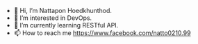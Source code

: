 - 👋 Hi, I’m Nattapon Hoedkhunthod.
- 👀 I’m interested in DevOps.
- 🌱 I’m currently learning RESTful API.
- 📫 How to reach me https://www.facebook.com/natto0210.99

<!---
6111110068/6111110068 is a ✨ special ✨ repository because its `README.md` (this file) appears on your GitHub profile.
You can click the Preview link to take a look at your changes.
--->
